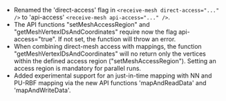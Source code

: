 - Renamed the 'direct-access' flag in `<receive-mesh direct-access="..." />` to 'api-access' `<receive-mesh api-access="..." />`.
- The API functions "setMeshAccessRegion" and "getMeshVertexIDsAndCoordinates" require now the flag api-access="true". If not set, the function will throw an error.
- When combining direct-mesh access with mappings, the function "getMeshVertexIDsAndCoordinates" will no return only the vertices within the defined access region ("setMeshAccessRegion"). Setting an access region is mandatory for parallel runs.
- Added experimental support for an just-in-time mapping with NN and PU-RBF mapping via the new API functions 'mapAndReadData' and 'mapAndWriteData'.
